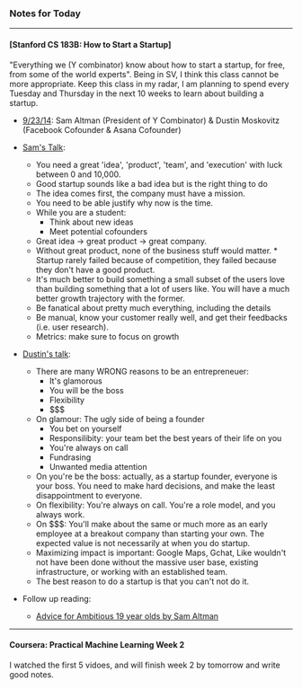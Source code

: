 ### Notes for Today

---
#### [**Stanford CS 183B: How to Start a Startup**]

"Everything we (Y combinator) know about how to start a startup, for free, from some of the world experts". Being in SV, I think this class cannot be more appropriate. Keep this class in my radar, I am planning to spend every Tuesday and Thursday in the next 10 weeks to learn about building a startup.

* [9/23/14]: Sam Altman (President of Y Combinator) & Dustin Moskovitz (Facebook Cofounder & Asana Cofounder)

* [Sam's Talk]: 
	* You need a great 'idea', 'product', 'team', and 'execution' with luck between 0 and 10,000.
	* Good startup sounds like a bad idea but is the right thing to do
	* The idea comes first, the company must have a mission. 
	* You need to be able justify why now is the time. 
	* While you are a student:
		* Think about new ideas
		* Meet potential cofounders
	* Great idea -> great product -> great company. 
	* Without great product, none of the business stuff would matter. * Startup rarely failed because of competition, they failed because they don't have a good product.
	* It's much better to build something a small subset of the users love than building something that a lot of users like. You will have a much better growth trajectory with the former.
	* Be fanatical about pretty much everything, including the details
	* Be manual, know your customer really well, and get their feedbacks (i.e. user research).
	* Metrics: make sure to focus on growth

* [Dustin's talk]:
	* There are many WRONG reasons to be an entrepreneuer:
		* It's glamorous
		* You will be the boss
		* Flexibility
		* $$$
	* On glamour: The ugly side of being a founder
		* You bet on yourself
		* Responsilibity: your team bet the best years of their life on you
		* You're always on call
		* Fundrasing
		* Unwanted media attention
	* On you're be the boss: actually, as a startup founder, everyone is your boss. You need to make hard decisions, and make the least disappointment to everyone.
	* On flexibility: You're always on call. You're a role model, and you always work.
	* On $$$: You'll make about the same or much more as an early employee at a breakout company than starting your own. The expected value is not necessarily at when you do startup.
	* Maximizing impact is important: Google Maps, Gchat, Like wouldn't not have been done without the massive user base, existing infrastructure, or working with an established team.
	* The best reason to do a startup is that you can't not do it.

* Follow up reading:
	* [Advice for Ambitious 19 year olds by Sam Altman]


---
#### Coursera: Practical Machine Learning Week 2
I watched the first 5 vidoes, and will finish week 2 by tomorrow and write good notes.


[Stanford CS 183B: How to Start a Startup]: http://startupclass.samaltman.com/
[9/23/14]: http://startupclass.samaltman.com/courses/lec01/
[Sam's Talk]: https://www.dropbox.com/s/hb854k832ox4p3v/Lecture_1_Sam.pdf?dl=0
[Dustin's Talk]: https://www.dropbox.com/s/j2w5wbi4m15wgc3/Lecture_1_Dustin.pdf?dl=0
[Advice for Ambitious 19 year olds by Sam Altman]: http://blog.samaltman.com/advice-for-ambitious-19-year-olds
[Good and Bad Reasons to Become an Entrepreneur by Dustin Moskovitz]: https://medium.com/i-m-h-o/good-and-bad-reasons-to-become-an-entrepreneur-decf0766de8d